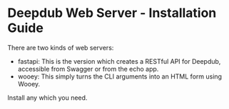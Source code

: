 # Deepdub Web Server - Installation Guide

There are two kinds of web servers:
- fastapi: This is the version which creates a RESTful API for Deepdub, accessible from Swagger or from the echo app.
- wooey: This simply turns the CLI arguments into an HTML form using Wooey.

Install any which you need.
